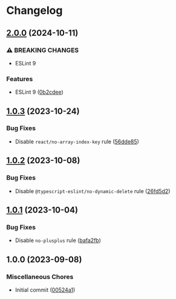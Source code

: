 # Changelog

## [2.0.0](https://github.com/Wondermarin/eslint-config/compare/v1.0.3...v2.0.0) (2024-10-11)


### ⚠ BREAKING CHANGES

* ESLint 9

### Features

* ESLint 9 ([0b2cdee](https://github.com/Wondermarin/eslint-config/commit/0b2cdee5ba7347d72c3c6d52f7df7f4e053d77d2))

## [1.0.3](https://github.com/Wondermarin/eslint-config/compare/v1.0.2...v1.0.3) (2023-10-24)


### Bug Fixes

* Disable `react/no-array-index-key` rule ([56dde85](https://github.com/Wondermarin/eslint-config/commit/56dde856403b2ac9964592b4fe63edb47b0db7c4))

## [1.0.2](https://github.com/Wondermarin/eslint-config/compare/v1.0.1...v1.0.2) (2023-10-08)


### Bug Fixes

* Disable `@typescript-eslint/no-dynamic-delete` rule ([26fd5d2](https://github.com/Wondermarin/eslint-config/commit/26fd5d28629e730eec8e1ca01b88ee82f00301e3))

## [1.0.1](https://github.com/Wondermarin/eslint-config/compare/v1.0.0...v1.0.1) (2023-10-04)


### Bug Fixes

* Disable `no-plusplus` rule ([bafa2fb](https://github.com/Wondermarin/eslint-config/commit/bafa2fbae59d8e0bd3b0166ba7c28b66357e282a))

## 1.0.0 (2023-09-08)


### Miscellaneous Chores

* Initial commit ([00524a1](https://github.com/Wondermarin/eslint-config/commit/00524a163c96cd72b18a70a398b109e704779f44))
